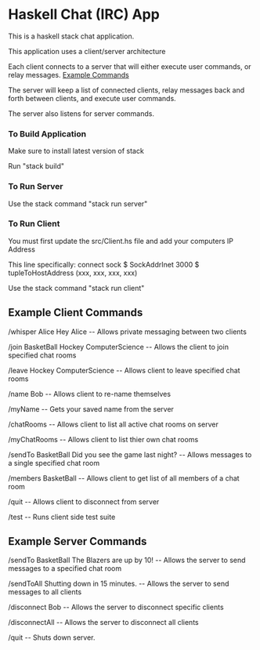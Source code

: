 # Haskell Chat (IRC) App
This is a haskell stack chat application.

This application uses a client/server architecture

Each client connects to a server that will either execute user commands, or relay messages.
[Example Commands](#example-client-commands)

The server will keep a list of connected clients, relay messages back and forth between clients, and execute user commands.

The server also listens for server commands.

### To Build Application
Make sure to install latest version of stack

Run "stack build"

### To Run Server
Use the stack command "stack run server"

### To Run Client
You must first update the src/Client.hs file and add your computers IP Address

This line specifically: connect sock $ SockAddrInet 3000 $ tupleToHostAddress (xxx, xxx, xxx, xxx)

Use the stack command "stack run client"

## Example Client Commands
/whisper Alice Hey Alice -- Allows private messaging between two clients

/join BasketBall Hockey ComputerScience -- Allows the client to join specified chat rooms

/leave Hockey ComputerScience -- Allows client to leave specified chat rooms

/name Bob -- Allows client to re-name themselves

/myName -- Gets your saved name from the server

/chatRooms -- Allows client to list all active chat rooms on server

/myChatRooms -- Allows client to list thier own chat rooms

/sendTo BasketBall Did you see the game last night? -- Allows messages to a single specified chat room

/members BasketBall -- Allows client to get list of all members of a chat room

/quit -- Allows client to disconnect from server

/test -- Runs client side test suite

## Example Server Commands
/sendTo BasketBall The Blazers are up by 10! -- Allows the server to send messages to a specified chat room

/sendToAll Shutting down in 15 minutes. -- Allows the server to send messages to all clients

/disconnect Bob -- Allows the server to disconnect specific clients

/disconnectAll -- Allows the server to disconnect all clients

/quit -- Shuts down server.
